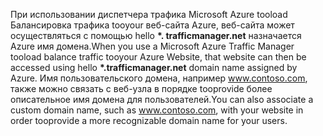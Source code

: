 <span data-ttu-id="506db-101">При использовании диспетчера трафика Microsoft Azure tooload Балансировка трафика tooyour веб-сайта Azure, веб-сайта может осуществляться с помощью hello  **\*. trafficmanager.net** назначается Azure имя домена.</span><span class="sxs-lookup"><span data-stu-id="506db-101">When you use a Microsoft Azure Traffic Manager tooload balance traffic tooyour Azure Website, that website can then be accessed using hello **\*.trafficmanager.net** domain name assigned by Azure.</span></span> <span data-ttu-id="506db-102">Имя пользовательского домена, например www.contoso.com, также можно связать с веб-узла в порядке tooprovide более описательное имя домена для пользователей.</span><span class="sxs-lookup"><span data-stu-id="506db-102">You can also associate a custom domain name, such as www.contoso.com, with your website in order tooprovide a more recognizable domain name for your users.</span></span>

